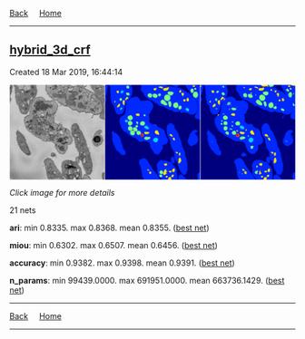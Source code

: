
[Back](..)&nbsp;&nbsp;&nbsp;&nbsp;&nbsp;[Home](https://leapmanlab.github.io/snapshots)

---

<div class="summary"><a href="hybrid_3d_crf"><h2>hybrid_3d_crf</h2></a><p>Created 18 Mar 2019, 16:44:14
</p><a href="hybrid_3d_crf"><img src="hybrid_3d_crf/0316/0/2/media/summary.png" align="center"></a><p><i>Click image for more details</i>
</p></div>

21 nets

**ari**: min 0.8335. max 0.8368. mean 0.8355.  ([best net](hybrid_3d_crf/0316/0/8))

**miou**: min 0.6302. max 0.6507. mean 0.6456.  ([best net](hybrid_3d_crf/0316/0/2))

**accuracy**: min 0.9382. max 0.9398. mean 0.9391.  ([best net](hybrid_3d_crf/0316/0/8))

**n_params**: min 99439.0000. max 691951.0000. mean 663736.1429.  ([best net](hybrid_3d_crf/0316/0/2))

---

[Back](..)&nbsp;&nbsp;&nbsp;&nbsp;&nbsp;[Home](https://leapmanlab.github.io/snapshots)

---